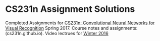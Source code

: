 # CS231n Assignment Solutions
Completed Assignments for [CS231n: Convolutional Neural Networks for Visual Recognition](cs231n.stanford.edu) Spring 2017.
Course notes and assignments:(cs231n.github.io).
Video lectrues for [Winter 2016](https://www.youtube.com/playlist?list=PLkt2uSq6rBVctENoVBg1TpCC7OQi31AlC)
